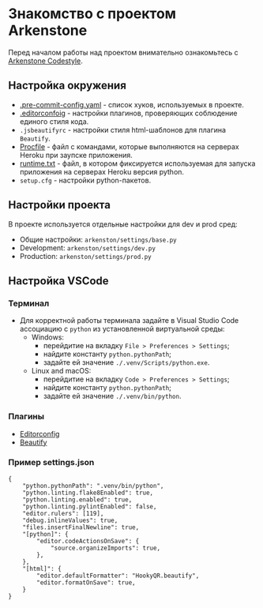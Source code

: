 # Знакомство с проектом Arkenstone

Перед началом работы над проектом внимательно ознакомьтесь с [Arkenstone Codestyle](https://github.com/lejbron/arkenstone/blob/master/docs/arc_codestyle.md).

## Настройка окружения

- [.pre-commit-config.yaml](https://pre-commit.com/#2-add-a-pre-commit-configuration) - список хуков, используемых в проекте.
- [.editorconfoig](https://editorconfig.org/) - настройки плагинов, проверяющих соблюдение единого стиля кода.
- `.jsbeautifyrc` - настройки стиля html-шаблонов для плагина `Beautify`.
- [Procfile](https://devcenter.heroku.com/articles/procfile) - файл с командами, которые выполняются на серверах Heroku при заупске приложения.
- [runtime.txt](https://devcenter.heroku.com/articles/python-runtimes) - файл, в котором фиксируется используемая для запуска приложения на серверах Heroku версия python.
- `setup.cfg` - настройки python-пакетов.

## Настройки проекта

В проекте используется отдельные настройки для dev и prod сред:
- Общие настройки: `arkenston/settings/base.py`
- Development: `arkenston/settings/dev.py`
- Production: `arkenston/settings/prod.py`

## Настройка VSCode

### Терминал

- Для корректной работы терминала задайте в Visual Studio Code ассоциацию с `python` из установленной виртуальной среды:
	+ Windows:
		- перейдитие на вкладку `File > Preferences > Settings`;
		- найдите константу `python.pythonPath`;
		- задайте ей значение `./.venv/Scripts/python.exe`.
	+ Linux and macOS:
		- перейдитие на вкладку `Code > Preferences > Settings`;
		- найдите константу `python.pythonPath`;
		- задайте ей значение `./.venv/bin/python`.

### Плагины

- [Editorconfig](https://marketplace.visualstudio.com/items?itemName=EditorConfig.EditorConfig)
- [Beautify](https://marketplace.visualstudio.com/items?itemName=HookyQR.beautify)

### Пример settings.json

```
{
    "python.pythonPath": ".venv/bin/python",
    "python.linting.flake8Enabled": true,
    "python.linting.enabled": true,
    "python.linting.pylintEnabled": false,
    "editor.rulers": [119],
    "debug.inlineValues": true,
    "files.insertFinalNewline": true,
    "[python]": {
        "editor.codeActionsOnSave": {
            "source.organizeImports": true,
        },
    },
    "[html]": {
        "editor.defaultFormatter": "HookyQR.beautify",
        "editor.formatOnSave": true,
    }
}
```
